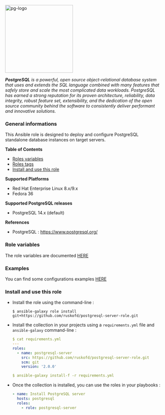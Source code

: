 <p><img src="https://icon-library.com/images/postgresql-icon/postgresql-icon-20.jpg" alt="pg-logo" title="pg" align="top" height=220 /></p>

***PostgreSQL** is a powerful, open source object-relational database system that uses and extends the SQL language combined with many features that safely store and scale the most complicated data workloads. PostgreSQL has earned a strong reputation for its proven architecture, reliability, data integrity, robust feature set, extensibility, and the dedication of the open source community behind the software to consistently deliver performant and innovative solutions.*

### General informations

This Ansible role is designed to deploy and configure PostgreSQL standalone database instances on target servers.

**Table of Contents**

  - [Roles variables](#role-variables)
  - [Roles tags](#role-variables)
  - [Install and use this role](#install-and-use-this-role)

**Supported Platforms**

  - Red Hat Enterprise Linux 8.x/9.x
  - Fedora 36

**Supported PostgreSQL releases**

  - PostgreSQL 14.x (default)

**References**

  - PostgreSQL : https://www.postgresql.org/

### Role variables

The role variables are documented [HERE](docs/variables.md)

### Examples

You can find some configurations examples [HERE](docs/examples.md)

### Install and use this role

* Install the role using the command-line :

  ```shell
  $ ansible-galaxy role install git+https://github.com/ruskofd/postgresql-server-role.git
  ```

* Install the collection in your projects using a `requirements.yml` file and `ansible-galaxy` command-line :

  ```YAML
  $ cat requirements.yml
  ---
  roles:
    - name: postgresql-server
      src: https://github.com/ruskofd/postgresql-server-role.git
      scm: git
      version: '2.0.0'

  $ ansible-galaxy install-f -r requirements.yml
  ```

* Once the collection is installed, you can use the roles in your playbooks :

  ```yaml
  - name: Install PostgreSQL server
    hosts: postgresql
    roles:
      - role: postgresql-server
  ```

